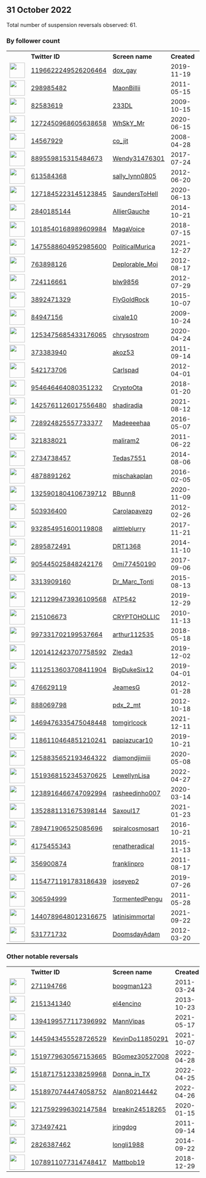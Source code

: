 
## 31 October 2022
Total number of suspension reversals observed: 61.

### By follower count
<table><tr><th></th><th align="left">Twitter ID</th><th align="left">Screen name</th>
<th align="left">Created</th><th align="left">Status</th><th align="left">Suspended</th><th align="left">Followers</th>
<tr><td><a href="https://pbs.twimg.com/profile_images/1621117090483650563/BD6nGYuY_normal.jpg"><img src="https://pbs.twimg.com/profile_images/1621117090483650563/BD6nGYuY_normal.jpg" width="40px" height="40px" align="center"/></a></td><td><a href="https://twitter.com/intent/user?user_id=1196622249526206464">1196622249526206464</a></td><td><a href="https://twitter.com/dox_gay">dox_gay</a></td><td>2019-11-19</td><td align="center"></td><td>2022-10-13</td><td>17010</td></tr>
<tr><td><a href="https://pbs.twimg.com/profile_images/1596310826259996674/wHKeiAtq_normal.jpg"><img src="https://pbs.twimg.com/profile_images/1596310826259996674/wHKeiAtq_normal.jpg" width="40px" height="40px" align="center"/></a></td><td><a href="https://twitter.com/intent/user?user_id=298985482">298985482</a></td><td><a href="https://twitter.com/MaonBillii">MaonBillii</a></td><td>2011-05-15</td><td align="center"></td><td></td><td>16771</td></tr>
<tr><td><a href="https://pbs.twimg.com/profile_images/1621646029937414148/8Pi3wwaw_normal.jpg"><img src="https://pbs.twimg.com/profile_images/1621646029937414148/8Pi3wwaw_normal.jpg" width="40px" height="40px" align="center"/></a></td><td><a href="https://twitter.com/intent/user?user_id=82583619">82583619</a></td><td><a href="https://twitter.com/233DL">233DL</a></td><td>2009-10-15</td><td align="center"></td><td></td><td>8722</td></tr>
<tr><td><a href="https://pbs.twimg.com/profile_images/1612374441081638913/Z4jz-J7u_normal.jpg"><img src="https://pbs.twimg.com/profile_images/1612374441081638913/Z4jz-J7u_normal.jpg" width="40px" height="40px" align="center"/></a></td><td><a href="https://twitter.com/intent/user?user_id=1272450968605638658">1272450968605638658</a></td><td><a href="https://twitter.com/WhSkY_Mr">WhSkY_Mr</a></td><td>2020-06-15</td><td align="center"></td><td></td><td>8285</td></tr>
<tr><td><a href="https://pbs.twimg.com/profile_images/1307173652144599041/qLCgp71s_normal.jpg"><img src="https://pbs.twimg.com/profile_images/1307173652144599041/qLCgp71s_normal.jpg" width="40px" height="40px" align="center"/></a></td><td><a href="https://twitter.com/intent/user?user_id=14567929">14567929</a></td><td><a href="https://twitter.com/co_jit">co_jit</a></td><td>2008-04-28</td><td align="center"></td><td>2022-10-22</td><td>4853</td></tr>
<tr><td><a href="https://pbs.twimg.com/profile_images/1043204296962174977/etHmpFyJ_normal.jpg"><img src="https://pbs.twimg.com/profile_images/1043204296962174977/etHmpFyJ_normal.jpg" width="40px" height="40px" align="center"/></a></td><td><a href="https://twitter.com/intent/user?user_id=889559815315484673">889559815315484673</a></td><td><a href="https://twitter.com/Wendy31476301">Wendy31476301</a></td><td>2017-07-24</td><td align="center"></td><td></td><td>4407</td></tr>
<tr><td><a href="https://pbs.twimg.com/profile_images/1195088209140756493/ymRImnXm_normal.jpg"><img src="https://pbs.twimg.com/profile_images/1195088209140756493/ymRImnXm_normal.jpg" width="40px" height="40px" align="center"/></a></td><td><a href="https://twitter.com/intent/user?user_id=613584368">613584368</a></td><td><a href="https://twitter.com/sally_lynn0805">sally_lynn0805</a></td><td>2012-06-20</td><td align="center"></td><td></td><td>3705</td></tr>
<tr><td><a href="https://pbs.twimg.com/profile_images/1604826097593491459/mha7Nmkl_normal.jpg"><img src="https://pbs.twimg.com/profile_images/1604826097593491459/mha7Nmkl_normal.jpg" width="40px" height="40px" align="center"/></a></td><td><a href="https://twitter.com/intent/user?user_id=1271845223145123845">1271845223145123845</a></td><td><a href="https://twitter.com/SaundersToHell">SaundersToHell</a></td><td>2020-06-13</td><td align="center"></td><td></td><td>3341</td></tr>
<tr><td><a href="https://pbs.twimg.com/profile_images/1615165404032155648/XOlwkqrp_normal.jpg"><img src="https://pbs.twimg.com/profile_images/1615165404032155648/XOlwkqrp_normal.jpg" width="40px" height="40px" align="center"/></a></td><td><a href="https://twitter.com/intent/user?user_id=2840185144">2840185144</a></td><td><a href="https://twitter.com/AllierGauche">AllierGauche</a></td><td>2014-10-21</td><td align="center"></td><td></td><td>2342</td></tr>
<tr><td><a href="https://pbs.twimg.com/profile_images/1587096813659688964/jskzsb_Y_normal.jpg"><img src="https://pbs.twimg.com/profile_images/1587096813659688964/jskzsb_Y_normal.jpg" width="40px" height="40px" align="center"/></a></td><td><a href="https://twitter.com/intent/user?user_id=1018540168989609984">1018540168989609984</a></td><td><a href="https://twitter.com/MagaVoice">MagaVoice</a></td><td>2018-07-15</td><td align="center"></td><td></td><td>1735</td></tr>
<tr><td><a href="https://pbs.twimg.com/profile_images/1620423108426596357/zmtwwa_y_normal.jpg"><img src="https://pbs.twimg.com/profile_images/1620423108426596357/zmtwwa_y_normal.jpg" width="40px" height="40px" align="center"/></a></td><td><a href="https://twitter.com/intent/user?user_id=1475588604952985600">1475588604952985600</a></td><td><a href="https://twitter.com/PoliticalMurica">PoliticalMurica</a></td><td>2021-12-27</td><td align="center"></td><td>2022-05-23</td><td>1554</td></tr>
<tr><td><a href="https://pbs.twimg.com/profile_images/786992473117786116/msN3UbU0_normal.jpg"><img src="https://pbs.twimg.com/profile_images/786992473117786116/msN3UbU0_normal.jpg" width="40px" height="40px" align="center"/></a></td><td><a href="https://twitter.com/intent/user?user_id=763898126">763898126</a></td><td><a href="https://twitter.com/Deplorable_Moi">Deplorable_Moi</a></td><td>2012-08-17</td><td align="center"></td><td></td><td>1510</td></tr>
<tr><td><a href="https://pbs.twimg.com/profile_images/1596123853347880960/Qtn5yAmD_normal.jpg"><img src="https://pbs.twimg.com/profile_images/1596123853347880960/Qtn5yAmD_normal.jpg" width="40px" height="40px" align="center"/></a></td><td><a href="https://twitter.com/intent/user?user_id=724116661">724116661</a></td><td><a href="https://twitter.com/blw9856">blw9856</a></td><td>2012-07-29</td><td align="center">🔒</td><td></td><td>1441</td></tr>
<tr><td><a href="https://pbs.twimg.com/profile_images/651835402475687936/NvL8nDLG_normal.jpg"><img src="https://pbs.twimg.com/profile_images/651835402475687936/NvL8nDLG_normal.jpg" width="40px" height="40px" align="center"/></a></td><td><a href="https://twitter.com/intent/user?user_id=3892471329">3892471329</a></td><td><a href="https://twitter.com/FlyGoldRock">FlyGoldRock</a></td><td>2015-10-07</td><td align="center"></td><td></td><td>1287</td></tr>
<tr><td><a href="https://pbs.twimg.com/profile_images/1619408348180348928/Q4kNL9mt_normal.jpg"><img src="https://pbs.twimg.com/profile_images/1619408348180348928/Q4kNL9mt_normal.jpg" width="40px" height="40px" align="center"/></a></td><td><a href="https://twitter.com/intent/user?user_id=84947156">84947156</a></td><td><a href="https://twitter.com/civale10">civale10</a></td><td>2009-10-24</td><td align="center"></td><td></td><td>1154</td></tr>
<tr><td><a href="https://pbs.twimg.com/profile_images/1263504153193545728/Q1yYONES_normal.jpg"><img src="https://pbs.twimg.com/profile_images/1263504153193545728/Q1yYONES_normal.jpg" width="40px" height="40px" align="center"/></a></td><td><a href="https://twitter.com/intent/user?user_id=1253475685433176065">1253475685433176065</a></td><td><a href="https://twitter.com/chrysostrom">chrysostrom</a></td><td>2020-04-24</td><td align="center"></td><td></td><td>1154</td></tr>
<tr><td><a href="https://pbs.twimg.com/profile_images/1305158338611687426/IDkfh6xV_normal.jpg"><img src="https://pbs.twimg.com/profile_images/1305158338611687426/IDkfh6xV_normal.jpg" width="40px" height="40px" align="center"/></a></td><td><a href="https://twitter.com/intent/user?user_id=373383940">373383940</a></td><td><a href="https://twitter.com/akoz53">akoz53</a></td><td>2011-09-14</td><td align="center"></td><td></td><td>1039</td></tr>
<tr><td><a href="https://pbs.twimg.com/profile_images/505876158953816065/t5GWAqb2_normal.jpeg"><img src="https://pbs.twimg.com/profile_images/505876158953816065/t5GWAqb2_normal.jpeg" width="40px" height="40px" align="center"/></a></td><td><a href="https://twitter.com/intent/user?user_id=542173706">542173706</a></td><td><a href="https://twitter.com/Carlspad">Carlspad</a></td><td>2012-04-01</td><td align="center"></td><td></td><td>973</td></tr>
<tr><td><a href="https://pbs.twimg.com/profile_images/954693651749376000/-QmgxQ61_normal.jpg"><img src="https://pbs.twimg.com/profile_images/954693651749376000/-QmgxQ61_normal.jpg" width="40px" height="40px" align="center"/></a></td><td><a href="https://twitter.com/intent/user?user_id=954646464080351232">954646464080351232</a></td><td><a href="https://twitter.com/CryptoOta">CryptoOta</a></td><td>2018-01-20</td><td align="center"></td><td></td><td>967</td></tr>
<tr><td><a href="https://pbs.twimg.com/profile_images/1597316140123947008/ar8qf87t_normal.jpg"><img src="https://pbs.twimg.com/profile_images/1597316140123947008/ar8qf87t_normal.jpg" width="40px" height="40px" align="center"/></a></td><td><a href="https://twitter.com/intent/user?user_id=1425761126017556480">1425761126017556480</a></td><td><a href="https://twitter.com/shadiradia">shadiradia</a></td><td>2021-08-12</td><td align="center"></td><td>2022-10-27</td><td>964</td></tr>
<tr><td><a href="https://pbs.twimg.com/profile_images/1613997537492406288/Qi9FQHmZ_normal.jpg"><img src="https://pbs.twimg.com/profile_images/1613997537492406288/Qi9FQHmZ_normal.jpg" width="40px" height="40px" align="center"/></a></td><td><a href="https://twitter.com/intent/user?user_id=728924825557733377">728924825557733377</a></td><td><a href="https://twitter.com/Madeeeehaa">Madeeeehaa</a></td><td>2016-05-07</td><td align="center"></td><td></td><td>926</td></tr>
<tr><td><a href="https://pbs.twimg.com/profile_images/1252132719892578305/u9frI8FO_normal.jpg"><img src="https://pbs.twimg.com/profile_images/1252132719892578305/u9frI8FO_normal.jpg" width="40px" height="40px" align="center"/></a></td><td><a href="https://twitter.com/intent/user?user_id=321838021">321838021</a></td><td><a href="https://twitter.com/maliram2">maliram2</a></td><td>2011-06-22</td><td align="center"></td><td></td><td>903</td></tr>
<tr><td><a href="https://pbs.twimg.com/profile_images/1227034081399132160/tshejobd_normal.jpg"><img src="https://pbs.twimg.com/profile_images/1227034081399132160/tshejobd_normal.jpg" width="40px" height="40px" align="center"/></a></td><td><a href="https://twitter.com/intent/user?user_id=2734738457">2734738457</a></td><td><a href="https://twitter.com/Tedas7551">Tedas7551</a></td><td>2014-08-06</td><td align="center">🚫</td><td></td><td>882</td></tr>
<tr><td><a href="https://pbs.twimg.com/profile_images/971514184964849664/_ohOyx1H_normal.jpg"><img src="https://pbs.twimg.com/profile_images/971514184964849664/_ohOyx1H_normal.jpg" width="40px" height="40px" align="center"/></a></td><td><a href="https://twitter.com/intent/user?user_id=4878891262">4878891262</a></td><td><a href="https://twitter.com/mischakaplan">mischakaplan</a></td><td>2016-02-05</td><td align="center">👋</td><td>2022-05-08</td><td>847</td></tr>
<tr><td><a href="https://pbs.twimg.com/profile_images/1607022379770724352/dKGvUB1T_normal.jpg"><img src="https://pbs.twimg.com/profile_images/1607022379770724352/dKGvUB1T_normal.jpg" width="40px" height="40px" align="center"/></a></td><td><a href="https://twitter.com/intent/user?user_id=1325901804106739712">1325901804106739712</a></td><td><a href="https://twitter.com/BBunn8">BBunn8</a></td><td>2020-11-09</td><td align="center">👋</td><td>2022-10-19</td><td>739</td></tr>
<tr><td><a href="https://pbs.twimg.com/profile_images/1872712638/0y7qeTqi_normal"><img src="https://pbs.twimg.com/profile_images/1872712638/0y7qeTqi_normal" width="40px" height="40px" align="center"/></a></td><td><a href="https://twitter.com/intent/user?user_id=503936400">503936400</a></td><td><a href="https://twitter.com/Carolapavezg">Carolapavezg</a></td><td>2012-02-26</td><td align="center"></td><td></td><td>724</td></tr>
<tr><td><a href="https://pbs.twimg.com/profile_images/1604709526149660673/aIq9fFmU_normal.jpg"><img src="https://pbs.twimg.com/profile_images/1604709526149660673/aIq9fFmU_normal.jpg" width="40px" height="40px" align="center"/></a></td><td><a href="https://twitter.com/intent/user?user_id=932854951600119808">932854951600119808</a></td><td><a href="https://twitter.com/alittIeblurry">alittIeblurry</a></td><td>2017-11-21</td><td align="center"></td><td></td><td>701</td></tr>
<tr><td><a href="https://pbs.twimg.com/profile_images/1291338918579843077/2KpyOTok_normal.jpg"><img src="https://pbs.twimg.com/profile_images/1291338918579843077/2KpyOTok_normal.jpg" width="40px" height="40px" align="center"/></a></td><td><a href="https://twitter.com/intent/user?user_id=2895872491">2895872491</a></td><td><a href="https://twitter.com/DRT1368">DRT1368</a></td><td>2014-11-10</td><td align="center"></td><td></td><td>543</td></tr>
<tr><td><a href="https://pbs.twimg.com/profile_images/1605042600389378048/M8FB3iWF_normal.jpg"><img src="https://pbs.twimg.com/profile_images/1605042600389378048/M8FB3iWF_normal.jpg" width="40px" height="40px" align="center"/></a></td><td><a href="https://twitter.com/intent/user?user_id=905445025848242176">905445025848242176</a></td><td><a href="https://twitter.com/Omi77450190">Omi77450190</a></td><td>2017-09-06</td><td align="center"></td><td></td><td>534</td></tr>
<tr><td><a href="https://pbs.twimg.com/profile_images/822998010103611392/1yq9v5fK_normal.jpg"><img src="https://pbs.twimg.com/profile_images/822998010103611392/1yq9v5fK_normal.jpg" width="40px" height="40px" align="center"/></a></td><td><a href="https://twitter.com/intent/user?user_id=3313909160">3313909160</a></td><td><a href="https://twitter.com/Dr_Marc_Tonti">Dr_Marc_Tonti</a></td><td>2015-08-13</td><td align="center">🚫</td><td></td><td>498</td></tr>
<tr><td><a href="https://pbs.twimg.com/profile_images/1321945692777140225/LZSEgcOF_normal.jpg"><img src="https://pbs.twimg.com/profile_images/1321945692777140225/LZSEgcOF_normal.jpg" width="40px" height="40px" align="center"/></a></td><td><a href="https://twitter.com/intent/user?user_id=1211299473936109568">1211299473936109568</a></td><td><a href="https://twitter.com/ATP542">ATP542</a></td><td>2019-12-29</td><td align="center"></td><td></td><td>463</td></tr>
<tr><td><a href="https://pbs.twimg.com/profile_images/1590850272854671363/gaPX2A8H_normal.jpg"><img src="https://pbs.twimg.com/profile_images/1590850272854671363/gaPX2A8H_normal.jpg" width="40px" height="40px" align="center"/></a></td><td><a href="https://twitter.com/intent/user?user_id=215106673">215106673</a></td><td><a href="https://twitter.com/CRYPTOHOLLIC">CRYPTOHOLLIC</a></td><td>2010-11-13</td><td align="center"></td><td></td><td>332</td></tr>
<tr><td><a href="https://pbs.twimg.com/profile_images/1235671062513356801/D69-pOku_normal.jpg"><img src="https://pbs.twimg.com/profile_images/1235671062513356801/D69-pOku_normal.jpg" width="40px" height="40px" align="center"/></a></td><td><a href="https://twitter.com/intent/user?user_id=997331702199537664">997331702199537664</a></td><td><a href="https://twitter.com/arthur112535">arthur112535</a></td><td>2018-05-18</td><td align="center"></td><td></td><td>319</td></tr>
<tr><td><a href="https://pbs.twimg.com/profile_images/1583119096421515268/AFLNWEAs_normal.jpg"><img src="https://pbs.twimg.com/profile_images/1583119096421515268/AFLNWEAs_normal.jpg" width="40px" height="40px" align="center"/></a></td><td><a href="https://twitter.com/intent/user?user_id=1201412423707758592">1201412423707758592</a></td><td><a href="https://twitter.com/Zleda3">Zleda3</a></td><td>2019-12-02</td><td align="center"></td><td></td><td>310</td></tr>
<tr><td><a href="https://pbs.twimg.com/profile_images/1112513995494178816/y00BCZmW_normal.jpg"><img src="https://pbs.twimg.com/profile_images/1112513995494178816/y00BCZmW_normal.jpg" width="40px" height="40px" align="center"/></a></td><td><a href="https://twitter.com/intent/user?user_id=1112513603708411904">1112513603708411904</a></td><td><a href="https://twitter.com/BigDukeSix12">BigDukeSix12</a></td><td>2019-04-01</td><td align="center"></td><td></td><td>253</td></tr>
<tr><td><a href="https://pbs.twimg.com/profile_images/832680096590737408/WPcki6gZ_normal.jpg"><img src="https://pbs.twimg.com/profile_images/832680096590737408/WPcki6gZ_normal.jpg" width="40px" height="40px" align="center"/></a></td><td><a href="https://twitter.com/intent/user?user_id=476629119">476629119</a></td><td><a href="https://twitter.com/JeamesG">JeamesG</a></td><td>2012-01-28</td><td align="center"></td><td></td><td>219</td></tr>
<tr><td><a href="https://pbs.twimg.com/profile_images/1586182073903386624/7zcfnFIS_normal.jpg"><img src="https://pbs.twimg.com/profile_images/1586182073903386624/7zcfnFIS_normal.jpg" width="40px" height="40px" align="center"/></a></td><td><a href="https://twitter.com/intent/user?user_id=888069798">888069798</a></td><td><a href="https://twitter.com/pdx_2_mt">pdx_2_mt</a></td><td>2012-10-18</td><td align="center">🚫</td><td></td><td>211</td></tr>
<tr><td><a href="https://pbs.twimg.com/profile_images/1610650611154055170/T2freZ_z_normal.jpg"><img src="https://pbs.twimg.com/profile_images/1610650611154055170/T2freZ_z_normal.jpg" width="40px" height="40px" align="center"/></a></td><td><a href="https://twitter.com/intent/user?user_id=1469476335475048448">1469476335475048448</a></td><td><a href="https://twitter.com/tomgirlcock">tomgirlcock</a></td><td>2021-12-11</td><td align="center">👋</td><td>2022-09-20</td><td>200</td></tr>
<tr><td><a href="https://pbs.twimg.com/profile_images/1567536171227713536/jhF09cas_normal.jpg"><img src="https://pbs.twimg.com/profile_images/1567536171227713536/jhF09cas_normal.jpg" width="40px" height="40px" align="center"/></a></td><td><a href="https://twitter.com/intent/user?user_id=1186110464851210241">1186110464851210241</a></td><td><a href="https://twitter.com/papiazucar10">papiazucar10</a></td><td>2019-10-21</td><td align="center"></td><td></td><td>199</td></tr>
<tr><td><a href="https://pbs.twimg.com/profile_images/1258836009086844928/_7squADg_normal.jpg"><img src="https://pbs.twimg.com/profile_images/1258836009086844928/_7squADg_normal.jpg" width="40px" height="40px" align="center"/></a></td><td><a href="https://twitter.com/intent/user?user_id=1258835652193464322">1258835652193464322</a></td><td><a href="https://twitter.com/diamondjimiii">diamondjimiii</a></td><td>2020-05-08</td><td align="center"></td><td></td><td>153</td></tr>
<tr><td><a href="https://abs.twimg.com/sticky/default_profile_images/default_profile_normal.png"><img src="https://abs.twimg.com/sticky/default_profile_images/default_profile_normal.png" width="40px" height="40px" align="center"/></a></td><td><a href="https://twitter.com/intent/user?user_id=1519368152345370625">1519368152345370625</a></td><td><a href="https://twitter.com/LewellynLisa">LewellynLisa</a></td><td>2022-04-27</td><td align="center"></td><td>2022-10-20</td><td>143</td></tr>
<tr><td><a href="https://pbs.twimg.com/profile_images/1586822686252089344/E5G-pmbr_normal.jpg"><img src="https://pbs.twimg.com/profile_images/1586822686252089344/E5G-pmbr_normal.jpg" width="40px" height="40px" align="center"/></a></td><td><a href="https://twitter.com/intent/user?user_id=1238916466747092994">1238916466747092994</a></td><td><a href="https://twitter.com/rasheedinho007">rasheedinho007</a></td><td>2020-03-14</td><td align="center"></td><td></td><td>114</td></tr>
<tr><td><a href="https://pbs.twimg.com/profile_images/1604735860754317312/GcZzqksu_normal.jpg"><img src="https://pbs.twimg.com/profile_images/1604735860754317312/GcZzqksu_normal.jpg" width="40px" height="40px" align="center"/></a></td><td><a href="https://twitter.com/intent/user?user_id=1352881131675398144">1352881131675398144</a></td><td><a href="https://twitter.com/Saxoul17">Saxoul17</a></td><td>2021-01-23</td><td align="center"></td><td>2022-09-26</td><td>98</td></tr>
<tr><td><a href="https://pbs.twimg.com/profile_images/940733971314368512/a5lgZWdP_normal.jpg"><img src="https://pbs.twimg.com/profile_images/940733971314368512/a5lgZWdP_normal.jpg" width="40px" height="40px" align="center"/></a></td><td><a href="https://twitter.com/intent/user?user_id=789471906525085696">789471906525085696</a></td><td><a href="https://twitter.com/spiralcosmosart">spiralcosmosart</a></td><td>2016-10-21</td><td align="center"></td><td></td><td>96</td></tr>
<tr><td><a href="https://pbs.twimg.com/profile_images/1593315565141106688/sZUsLcC7_normal.jpg"><img src="https://pbs.twimg.com/profile_images/1593315565141106688/sZUsLcC7_normal.jpg" width="40px" height="40px" align="center"/></a></td><td><a href="https://twitter.com/intent/user?user_id=4175455343">4175455343</a></td><td><a href="https://twitter.com/renatheradical">renatheradical</a></td><td>2015-11-13</td><td align="center"></td><td></td><td>73</td></tr>
<tr><td><a href="https://pbs.twimg.com/profile_images/1596723389250560001/6hd7yjTx_normal.jpg"><img src="https://pbs.twimg.com/profile_images/1596723389250560001/6hd7yjTx_normal.jpg" width="40px" height="40px" align="center"/></a></td><td><a href="https://twitter.com/intent/user?user_id=356900874">356900874</a></td><td><a href="https://twitter.com/franklinpro">franklinpro</a></td><td>2011-08-17</td><td align="center"></td><td></td><td>71</td></tr>
<tr><td><a href="https://pbs.twimg.com/profile_images/1159540336189956096/pczAmSw9_normal.jpg"><img src="https://pbs.twimg.com/profile_images/1159540336189956096/pczAmSw9_normal.jpg" width="40px" height="40px" align="center"/></a></td><td><a href="https://twitter.com/intent/user?user_id=1154771191783186439">1154771191783186439</a></td><td><a href="https://twitter.com/joseyep2">joseyep2</a></td><td>2019-07-26</td><td align="center"></td><td></td><td>52</td></tr>
<tr><td><a href="https://pbs.twimg.com/profile_images/1611738481/free-linux-wallpapers_normal.jpg"><img src="https://pbs.twimg.com/profile_images/1611738481/free-linux-wallpapers_normal.jpg" width="40px" height="40px" align="center"/></a></td><td><a href="https://twitter.com/intent/user?user_id=306594999">306594999</a></td><td><a href="https://twitter.com/TormentedPengu">TormentedPengu</a></td><td>2011-05-28</td><td align="center"></td><td></td><td>42</td></tr>
<tr><td><a href="https://abs.twimg.com/sticky/default_profile_images/default_profile_normal.png"><img src="https://abs.twimg.com/sticky/default_profile_images/default_profile_normal.png" width="40px" height="40px" align="center"/></a></td><td><a href="https://twitter.com/intent/user?user_id=1440789648012316675">1440789648012316675</a></td><td><a href="https://twitter.com/latinisimmortal">latinisimmortal</a></td><td>2021-09-22</td><td align="center"></td><td></td><td>37</td></tr>
<tr><td><a href="https://pbs.twimg.com/profile_images/965691046129696769/j5VeoT-d_normal.jpg"><img src="https://pbs.twimg.com/profile_images/965691046129696769/j5VeoT-d_normal.jpg" width="40px" height="40px" align="center"/></a></td><td><a href="https://twitter.com/intent/user?user_id=531771732">531771732</a></td><td><a href="https://twitter.com/DoomsdayAdam">DoomsdayAdam</a></td><td>2012-03-20</td><td align="center"></td><td></td><td>32</td></tr>
</table>

### Other notable reversals
<table><tr><th></th><th align="left">Twitter ID</th><th align="left">Screen name</th>
<th align="left">Created</th><th align="left">Status</th><th align="left">Suspended</th><th align="left">Followers</th>
<tr><td><a href="https://pbs.twimg.com/profile_images/1589397281152942080/hUlC478c_normal.jpg"><img src="https://pbs.twimg.com/profile_images/1589397281152942080/hUlC478c_normal.jpg" width="40px" height="40px" align="center"/></a></td><td><a href="https://twitter.com/intent/user?user_id=271194766">271194766</a></td><td><a href="https://twitter.com/boogman123">boogman123</a></td><td>2011-03-24</td><td align="center"></td><td></td><td>26</td></tr>
<tr><td><a href="https://pbs.twimg.com/profile_images/1323112020628054016/sue7wxuM_normal.jpg"><img src="https://pbs.twimg.com/profile_images/1323112020628054016/sue7wxuM_normal.jpg" width="40px" height="40px" align="center"/></a></td><td><a href="https://twitter.com/intent/user?user_id=2151341340">2151341340</a></td><td><a href="https://twitter.com/el4encino">el4encino</a></td><td>2013-10-23</td><td align="center"></td><td></td><td>32</td></tr>
<tr><td><a href="https://pbs.twimg.com/profile_images/1516235917337391114/Fs8h62t3_normal.jpg"><img src="https://pbs.twimg.com/profile_images/1516235917337391114/Fs8h62t3_normal.jpg" width="40px" height="40px" align="center"/></a></td><td><a href="https://twitter.com/intent/user?user_id=1394199577117396992">1394199577117396992</a></td><td><a href="https://twitter.com/MannVipas">MannVipas</a></td><td>2021-05-17</td><td align="center"></td><td>2022-05-18</td><td>0</td></tr>
<tr><td><a href="https://pbs.twimg.com/profile_images/1445943694146813963/v0RW1GS__normal.png"><img src="https://pbs.twimg.com/profile_images/1445943694146813963/v0RW1GS__normal.png" width="40px" height="40px" align="center"/></a></td><td><a href="https://twitter.com/intent/user?user_id=1445943455528726529">1445943455528726529</a></td><td><a href="https://twitter.com/KevinDo11850291">KevinDo11850291</a></td><td>2021-10-07</td><td align="center"></td><td>2022-10-20</td><td>7</td></tr>
<tr><td><a href="https://abs.twimg.com/sticky/default_profile_images/default_profile_normal.png"><img src="https://abs.twimg.com/sticky/default_profile_images/default_profile_normal.png" width="40px" height="40px" align="center"/></a></td><td><a href="https://twitter.com/intent/user?user_id=1519779630567153665">1519779630567153665</a></td><td><a href="https://twitter.com/BGomez30527008">BGomez30527008</a></td><td>2022-04-28</td><td align="center"></td><td>2022-10-20</td><td>6</td></tr>
<tr><td><a href="https://abs.twimg.com/sticky/default_profile_images/default_profile_normal.png"><img src="https://abs.twimg.com/sticky/default_profile_images/default_profile_normal.png" width="40px" height="40px" align="center"/></a></td><td><a href="https://twitter.com/intent/user?user_id=1518717512338259968">1518717512338259968</a></td><td><a href="https://twitter.com/Donna_in_TX">Donna_in_TX</a></td><td>2022-04-25</td><td align="center"></td><td>2022-10-20</td><td>18</td></tr>
<tr><td><a href="https://abs.twimg.com/sticky/default_profile_images/default_profile_normal.png"><img src="https://abs.twimg.com/sticky/default_profile_images/default_profile_normal.png" width="40px" height="40px" align="center"/></a></td><td><a href="https://twitter.com/intent/user?user_id=1518970744474058752">1518970744474058752</a></td><td><a href="https://twitter.com/Alan80214442">Alan80214442</a></td><td>2022-04-26</td><td align="center"></td><td>2022-10-20</td><td>5</td></tr>
<tr><td><a href="https://pbs.twimg.com/profile_images/1317845584708030466/cier627M_normal.jpg"><img src="https://pbs.twimg.com/profile_images/1317845584708030466/cier627M_normal.jpg" width="40px" height="40px" align="center"/></a></td><td><a href="https://twitter.com/intent/user?user_id=1217592996302147584">1217592996302147584</a></td><td><a href="https://twitter.com/breakin24518265">breakin24518265</a></td><td>2020-01-15</td><td align="center"></td><td></td><td>24</td></tr>
<tr><td><a href="https://abs.twimg.com/sticky/default_profile_images/default_profile_normal.png"><img src="https://abs.twimg.com/sticky/default_profile_images/default_profile_normal.png" width="40px" height="40px" align="center"/></a></td><td><a href="https://twitter.com/intent/user?user_id=373497421">373497421</a></td><td><a href="https://twitter.com/jringdog">jringdog</a></td><td>2011-09-14</td><td align="center">🚫</td><td>2022-10-20</td><td>4</td></tr>
<tr><td><a href="https://pbs.twimg.com/profile_images/728469444092006402/5T35ybj__normal.jpg"><img src="https://pbs.twimg.com/profile_images/728469444092006402/5T35ybj__normal.jpg" width="40px" height="40px" align="center"/></a></td><td><a href="https://twitter.com/intent/user?user_id=2826387462">2826387462</a></td><td><a href="https://twitter.com/longli1988">longli1988</a></td><td>2014-09-22</td><td align="center"></td><td></td><td>5</td></tr>
<tr><td><a href="https://pbs.twimg.com/profile_images/1078911546925830149/x3jhU0Ux_normal.jpg"><img src="https://pbs.twimg.com/profile_images/1078911546925830149/x3jhU0Ux_normal.jpg" width="40px" height="40px" align="center"/></a></td><td><a href="https://twitter.com/intent/user?user_id=1078911077314748417">1078911077314748417</a></td><td><a href="https://twitter.com/Mattbob19">Mattbob19</a></td><td>2018-12-29</td><td align="center"></td><td></td><td>6</td></tr>
</table>
